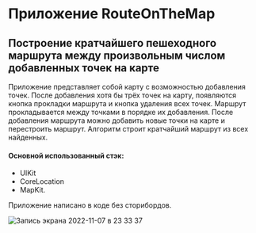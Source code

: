 # Приложение RouteOnTheMap

## Построение кратчайшего пешеходного маршрута между произвольным числом добавленных точек на карте

Приложение представляет собой карту с возможностью добавления точек.
После добавления хотя бы трёх точек на карту, появляются кнопка прокладки маршрута и кнопка удаления всех точек.
Маршрут прокладывается между точками в порядке их добавления.
После добавления маршрута можно добавить новые точки на карте и перестроить маршрут.
Алгоритм строит кратчайший маршрут из всех найденных.

#### Основной использованный стэк: 
- UIKit
- CoreLocation
- MapKit. 

Приложение написано в коде без сторибордов.




![Запись экрана 2022-11-07 в 23 33 37](https://user-images.githubusercontent.com/95984296/200410367-b4a2e1f3-1d5b-45d8-85bb-864f7a093ff8.gif)

